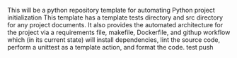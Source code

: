 This will be a python repository template for automating Python project initialization
This template has a template tests directory and src directory for any project documents. It also provides the automated architecture for 
the project via a requirements file, makefile, Dockerfile, and githup workflow which (in its current state) will install dependencies, lint the source code, perform a unittest as a template action, and format the code. test push
